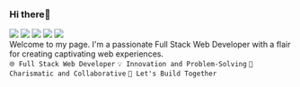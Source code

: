### Hi there👋 
![](https://img.shields.io/badge/HTML5-E34F26?style=for-the-badge&logo=html5&logoColor=white)
![](https://img.shields.io/badge/CSS3-1572B6?style=for-the-badge&logo=css3&logoColor=white)
![](https://img.shields.io/badge/JavaScript-323330?style=for-the-badge&logo=javascript&logoColor=F7DF1E)
![](https://img.shields.io/badge/React-20232A?style=for-the-badge&logo=react&logoColor=61DAFB)
![](https://img.shields.io/badge/Python-FFD43B?style=for-the-badge&logo=python&logoColor=blue)
</br>
Welcome to my page. I'm a passionate Full Stack Web Developer with a flair for creating captivating web experiences.
</br>
`🌐 Full Stack Web Developer`
`💡 Innovation and Problem-Solving`
`🌟 Charismatic and Collaborative`
`🚀 Let's Build Together`
